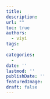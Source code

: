 ```yaml
---
title: 
description: 
url: ""
toc: true
authors:
  - viyi
tags:
  - 
categories:
  - 
date: ''
lastmod: ''
publishDate: ''
featuredImage: 
draft: false
---
```



<!--more-->